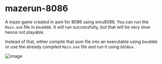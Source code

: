 # mazerun-8086
A maze game created in asm for 8086 using emu8086.
You can run the `Main.asm` file in `Emu8086`. It will run successfully, but that will be very slow hence not playable.

Instead of that, either compile that asm file into an executable using `Emu8086` or use the already compiled `Main.exe` file and run it using
`DOSBox`.

![image](https://user-images.githubusercontent.com/55594298/145392962-52c63e11-402d-4e1f-86b9-735d27c68fb8.png)
